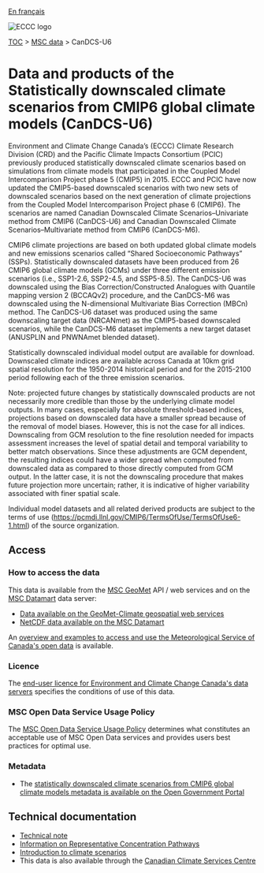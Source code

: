 [En français](readme_candcs-u6_fr.md)

![ECCC logo](../../img_eccc-logo.png)

[TOC](../../readme_en.md) > [MSC data](../readme_en.md) > CanDCS-U6

# Data and products of the Statistically downscaled climate scenarios from CMIP6 global climate models (CanDCS-U6)  

Environment and Climate Change Canada’s (ECCC) Climate Research Division (CRD) and the Pacific Climate Impacts Consortium (PCIC) previously produced statistically downscaled climate scenarios based on simulations from climate models that participated in the Coupled Model Intercomparison Project phase 5 (CMIP5) in 2015. ECCC and PCIC have now updated the CMIP5-based downscaled scenarios with two new sets of downscaled scenarios based on the next generation of climate projections from the Coupled Model Intercomparison Project phase 6 (CMIP6). The scenarios are named Canadian Downscaled Climate Scenarios–Univariate method from CMIP6 (CanDCS-U6) and Canadian Downscaled Climate Scenarios–Multivariate method from CMIP6 (CanDCS-M6).

CMIP6 climate projections are based on both updated global climate models and new emissions scenarios called “Shared Socioeconomic Pathways” (SSPs). Statistically downscaled datasets have been produced from 26 CMIP6 global climate models (GCMs) under three different emission scenarios (i.e., SSP1-2.6, SSP2-4.5, and SSP5-8.5). The CanDCS-U6 was downscaled using the Bias Correction/Constructed Analogues with Quantile mapping version 2 (BCCAQv2) procedure, and the CanDCS-M6 was downscaled using the N-dimensional Multivariate Bias Correction (MBCn) method. The CanDCS-U6 dataset was produced using the same downscaling target data (NRCANmet) as the CMIP5-based downscaled scenarios, while the CanDCS-M6 dataset implements a new target dataset (ANUSPLIN and PNWNAmet blended dataset).

Statistically downscaled individual model output are available for download. Downscaled climate indices are available across Canada at 10km grid spatial resolution for the 1950-2014 historical period and for the 2015-2100 period following each of the three emission scenarios.

Note: projected future changes by statistically downscaled products are not necessarily more credible than those by the underlying climate model outputs. In many cases, especially for absolute threshold-based indices, projections based on downscaled data have a smaller spread because of the removal of model biases. However, this is not the case for all indices. Downscaling from GCM resolution to the fine resolution needed for impacts assessment increases the level of spatial detail and temporal variability to better match observations. Since these adjustments are GCM dependent, the resulting indices could have a wider spread when computed from downscaled data as compared to those directly computed from GCM output. In the latter case, it is not the downscaling procedure that makes future projection more uncertain; rather, it is indicative of higher variability associated with finer spatial scale.

Individual model datasets and all related derived products are subject to the terms of use (https://pcmdi.llnl.gov/CMIP6/TermsOfUse/TermsOfUse6-1.html) of the source organization.

## Access

### How to access the data

This data is available from the [MSC GeoMet](../../msc-geomet/readme_en.md) API / web services and on the [MSC Datamart](../../msc-datamart/readme_en.md) data server:

* [Data available on the GeoMet-Climate geospatial web services](readme_candcs-u6-geomet_en.md)
* [NetCDF data available on the MSC Datamart](readme_candcs-u6-datamart_en.md)

An [overview and examples to access and use the Meteorological Service of Canada's open data](../../usage/readme_en.md) is available.

### Licence

The [end-user licence for Environment and Climate Change Canada's data servers](../../licence/readme_en.md) specifies the conditions of use of this data.

### MSC Open Data Service Usage Policy

The [MSC Open Data Service Usage Policy](../../usage-policy/readme_en.md) determines what constitutes an acceptable use of MSC Open Data services and provides users best practices for optimal use.

### Metadata

* The [statistically downscaled climate scenarios from CMIP6 global climate models metadata is available on the Open Government Portal](https://catalogue.ec.gc.ca/geonetwork/srv/eng/catalog.search#/metadata/f73d6939-912a-4add-a291-c233fc5d1946)

## Technical documentation

* [Technical note](https://collaboration.cmc.ec.gc.ca/cmc/cmos/public_doc/msc-data/climate_candcsu6/CanDCS-U6_Technical_Documentation_en.pdf)
* [Information on Representative Concentration Pathways](http://climate-scenarios.canada.ca/?page=scen-rcp )
* [Introduction to climate scenarios](http://climate-scenarios.canada.ca/?page=cmip6-scenarios)
* This data is also available through the [Canadian Climate Services Centre](https://www.canada.ca/en/environment-climate-change/services/climate-change/canadian-centre-climate-services/about.html)